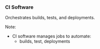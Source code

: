 ### CI Software

Orchestrates builds, tests, and deployments.

Note:
* CI software manages jobs to automate:
  * builds, test, deployments
